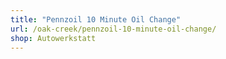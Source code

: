 ```yaml
---
title: "Pennzoil 10 Minute Oil Change"
url: /oak-creek/pennzoil-10-minute-oil-change/
shop: Autowerkstatt
---
```

